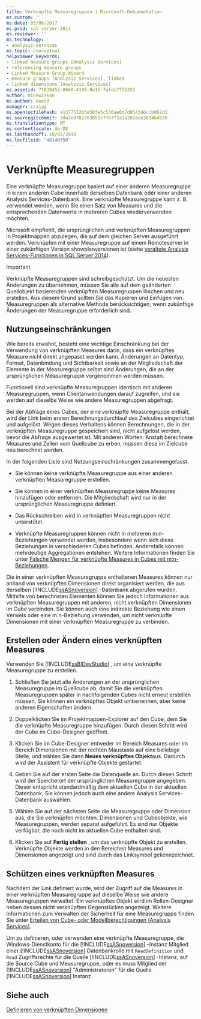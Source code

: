 ```yaml
---
title: Verknüpfte Measuregruppen | Microsoft-Dokumentation
ms.custom: ''
ms.date: 03/06/2017
ms.prod: sql-server-2014
ms.reviewer: ''
ms.technology:
- analysis-services
ms.topic: conceptual
helpviewer_keywords:
- linked measure groups [Analysis Services]
- referencing measure groups
- Linked Measure Group Wizard
- measure groups [Analysis Services], linked
- linked dimensions [Analysis Services]
ms.assetid: 7f838452-8669-4194-8e15-7afdc7f15251
author: minewiskan
ms.author: owend
manager: craigg
ms.openlocfilehash: a1377552b3e50fe5c536ae0d7d854346ccb062d1
ms.sourcegitcommit: 3da2edf82763852cff6772a1a282ace3034b4936
ms.translationtype: MT
ms.contentlocale: de-DE
ms.lasthandoff: 10/02/2018
ms.locfileid: "48140350"
---
```

# <a name="linked-measure-groups"></a>Verknüpfte Measuregruppen
  Eine verknüpfte Measuregruppe basiert auf einer anderen Measuregruppe in einem anderen Cube innerhalb derselben Datenbank oder einer anderen Analysis Services-Datenbank. Eine verknüpfte Measuregruppe kann z. B. verwendet werden, wenn Sie einen Satz von Measures und die entsprechenden Datenwerte in mehreren Cubes wiederverwenden möchten.  
  
 Microsoft empfiehlt, die ursprünglichen und verknüpften Measuregruppen in Projektmappen abzulegen, die auf dem gleichen Server ausgeführt werden. Verknüpfen mit einer Measuregruppe auf einem Remoteserver in einer zukünftigen Version showplanversionen ist (siehe [veraltete Analysis Services-Funktionen in SQL Server 2014](../deprecated-analysis-services-features-in-sql-server-2014.md)).  
  
> [!IMPORTANT]  
>  Verknüpfte Measuregruppen sind schreibgeschützt. Um die neuesten Änderungen zu übernehmen, müssen Sie alle auf dem geänderten Quellobjekt basierenden verknüpften Measuregruppen löschen und neu erstellen. Aus diesem Grund sollten Sie das Kopieren und Einfügen von Measuregruppen als alternative Methode berücksichtigen, wenn zukünftige Änderungen der Measuregruppe erforderlich sind.  
  
## <a name="usage-limitations"></a>Nutzungseinschränkungen  
 Wie bereits erwähnt, besteht eine wichtige Einschränkung bei der Verwendung von verknüpften Measures darin, dass ein verknüpftes Measure nicht direkt angepasst werden kann. Änderungen an Datentyp, Format, Datenbindung und Sichtbarkeit sowie an der Mitgliedschaft der Elemente in der Measuregruppe selbst sind Änderungen, die an der ursprünglichen Measuregruppe vorgenommen werden müssen.  
  
 Funktionell sind verknüpfte Measuregruppen identisch mit anderen Measuregruppen, wenn Clientanwendungen darauf zugreifen, und sie werden auf dieselbe Weise wie andere Measuregruppen abgefragt.  
  
 Bei der Abfrage eines Cubes, der eine verknüpfte Measuregruppe enthält, wird der Link beim ersten Berechnungsdurchlauf des Zielcubes eingerichtet und aufgelöst. Wegen dieses Verhaltens können Berechnungen, die in der verknüpften Measuregruppe gespeichert sind, nicht aufgelöst werden, bevor die Abfrage ausgewertet ist. Mit anderen Worten: Anstatt berechnete Measures und Zellen vom Quellcube zu erben, müssen diese im Zielcube neu berechnet werden.  
  
 In der folgenden Liste sind Nutzungseinschränkungen zusammengefasst.  
  
-   Sie können keine verknüpfte Measuregruppe aus einer anderen verknüpften Measuregruppe erstellen.  
  
-   Sie können in einer verknüpften Measuregruppe keine Measures hinzufügen oder entfernen. Die Mitgliedschaft wird nur in der ursprünglichen Measuregruppe definiert.  
  
-   Das Rückschreiben wird in verknüpften Measuregruppen nicht unterstützt.  
  
-   Verknüpfte Measuregruppen können nicht in mehreren m:n-Beziehungen verwendet werden, insbesondere wenn sich diese Beziehungen in verschiedenen Cubes befinden. Andernfalls können mehrdeutige Aggregationen entstehen. Weitere Informationen finden Sie unter [Falsche Mengen für verknüpfte Measures in Cubes mit m:n-Beziehungen](http://social.technet.microsoft.com/wiki/contents/articles/22911.incorrect-amounts-for-linked-measures-in-cubes-containing-many-to-many-relationships-ssas-troubleshooting.aspx).  
  
 Die in einer verknüpften Measuregruppe enthaltenen Measures können nur anhand von verknüpften Dimensionen direkt organisiert werden, die aus derselben [!INCLUDE[ssASnoversion](../../includes/ssasnoversion-md.md)] -Datenbank abgerufen wurden. Mithilfe von berechneten Elementen können Sie jedoch Informationen aus verknüpften Measuregruppen mit anderen, nicht verknüpften Dimensionen im Cube verbinden. Sie können auch eine indirekte Beziehung wie einen Verweis oder eine m:n-Beziehung verwenden, um nicht verknüpfte Dimensionen mit einer verknüpften Measuregruppe zu verbinden.  
  
## <a name="create-or-modify-a-linked-measure"></a>Erstellen oder Ändern eines verknüpften Measures  
 Verwenden Sie [!INCLUDE[ssBIDevStudio](../../includes/ssbidevstudio-md.md)] , um eine verknüpfte Measuregruppe zu erstellen.  
  
1.  Schließen Sie jetzt alle Änderungen an der ursprünglichen Measuregruppe im Quellcube ab, damit Sie die verknüpften Measuregruppen später in nachfolgenden Cubes nicht erneut erstellen müssen. Sie können ein verknüpftes Objekt umbenennen, aber keine anderen Eigenschaften ändern.  
  
2.  Doppelklicken Sie im Projektmappen-Explorer auf den Cube, dem Sie die verknüpfte Measuregruppe hinzufügen. Durch diesen Schritt wird der Cube im Cube-Designer geöffnet.  
  
3.  Klicken Sie im Cube-Designer entweder im Bereich Measures oder im Bereich Dimensionen mit der rechten Maustaste auf eine beliebige Stelle, und wählen Sie dann **Neues verknüpftes Objekt**aus. Dadurch wird der Assistent für verknüpfte Objekte gestartet.  
  
4.  Geben Sie auf der ersten Seite die Datenquelle an. Durch diesen Schritt wird der Speicherort der ursprünglichen Measuregruppe angegeben. Dieser entspricht standardmäßig dem aktuellen Cube in der aktuellen Datenbank, Sie können jedoch auch eine andere Analysis Services-Datenbank auswählen.  
  
5.  Wählen Sie auf der nächsten Seite die Measuregruppe oder Dimension aus, die Sie verknüpfen möchten. Dimensionen und Cubeobjekte, wie Measuregruppen, werden separat aufgeführt. Es sind nur Objekte verfügbar, die noch nicht im aktuellen Cube enthalten sind.  
  
6.  Klicken Sie auf **Fertig stellen** , um das verknüpfte Objekt zu erstellen. Verknüpfte Objekte werden in den Bereichen Measures und Dimensionen angezeigt und sind durch das Linksymbol gekennzeichnet.  
  
## <a name="secure-a-linked-measure"></a>Schützen eines verknüpften Measures  
 Nachdem der Link definiert wurde, wird der Zugriff auf die Measures in einer verknüpften Measuregruppe auf dieselbe Weise wie andere Measuregruppen verwaltet. Ein verknüpftes Objekt wird im Rollen-Designer neben dessen nicht verknüpften Gegenstücken angezeigt. Weitere Informationen zum Verwalten der Sicherheit für eine Measuregruppe finden Sie unter [Erteilen von Cube- oder Modellberechtigungen &#40;Analysis Services&#41;](grant-cube-or-model-permissions-analysis-services.md).  
  
 Um zu definieren, oder verwenden eine verknüpfte Measuregruppe, die Windows-Dienstkonto für die [!INCLUDE[ssASnoversion](../../includes/ssasnoversion-md.md)] -Instanz Mitglied einer [!INCLUDE[ssASnoversion](../../includes/ssasnoversion-md.md)] Datenbankrolle mit `ReadDefinition` und `Read` Zugriffsrechte für die Quelle [!INCLUDE[ssASnoversion](../../includes/ssasnoversion-md.md)] -Instanz, auf die Source Cube und Measuregruppe, oder es muss Mitglied der [!INCLUDE[ssASnoversion](../../includes/ssasnoversion-md.md)] "Administratoren" für die Quelle [!INCLUDE[ssASnoversion](../../includes/ssasnoversion-md.md)] Instanz.  
  
## <a name="see-also"></a>Siehe auch  
 [Definieren von verknüpften Dimensionen](define-linked-dimensions.md)  
  
  
